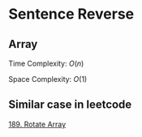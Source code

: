 # Sentence Reverse

## Array

Time Complexity: $O(n)$

Space Complexity: $O(1)$

## Similar case in leetcode

[189. Rotate Array](https://leetcode.com/problems/rotate-array/)